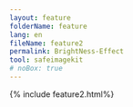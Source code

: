 ```yaml
---
layout: feature
folderName: feature
lang: en
fileName: feature2
permalink: BrightNess-Effect
tool: safeimagekit
# noBox: true
---
```

{% include feature2.html%}